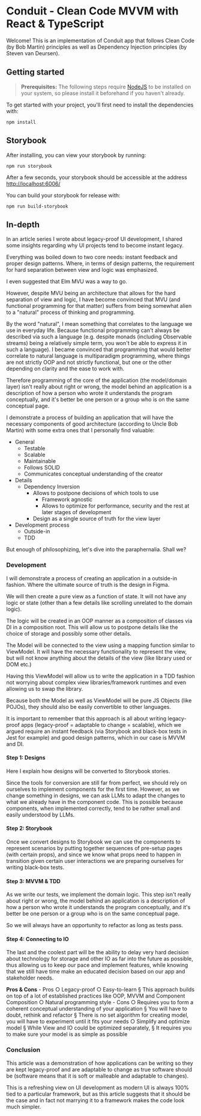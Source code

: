 # Conduit - Clean Code MVVM with React & TypeScript

Welcome! This is an implementation of Conduit app that follows Clean Code (by Bob Martin) principles as well as Dependency Injection principles (by Steven van Deursen). 

## Getting started

> **Prerequisites:**
> The following steps require [NodeJS](https://nodejs.org/en/) to be installed on your system, so please
> install it beforehand if you haven't already.

To get started with your project, you'll first need to install the dependencies with:

```
npm install
```

## Storybook

After installing, you can view your storybook by running:

```
npm run storybook
```

After a few seconds, your storybook should be accessible at the address
[http://localhost:6006/](http://localhost:6006/)

You can build your storybook for release with:

```
npm run build-storybook
```

## In-depth

In an article series I wrote about legacy-proof UI development, I shared some insights regarding why UI projects tend to become instant legacy.

Everything was boiled down to two core needs: instant feedback and proper design patterns. Where, in terms of design patterns, the requirement for hard separation between view and logic was emphasized.

I even suggested that Elm MVU was a way to go.

However, despite MVU being an architecture that allows for the hard separation of view and logic, I have become convinced that MVU (and functional programming for that matter) suffers from being somewhat alien to a "natural" process of thinking and programming.

By the word "natural", I mean something that correlates to the language we use in everyday life. Because functional programming can't always be described via such a language (e.g. despite monads (including Observable streams) being a relatively simple term, you won't be able to express it in such a language). I became convinced that programming that would better correlate to natural language is multiparadigm programming, where things are not strictly OOP and not strictly functional, but one or the other depending on clarity and the ease to work with.

Therefore programming of the core of the application (the model/domain layer) isn't really about right or wrong, the model behind an application is a description of how a person who wrote it understands the program conceptually, and it's better be one person or a group who is on the same conceptual page.

I demonstrate a process of building an application that will have the necessary components of good architecture (according to Uncle Bob Martin) with some extra ones that I personally find valuable:

- General
  - Testable
  - Scalable
  - Maintainable
  - Follows SOLID
  - Communicates conceptual understanding of the creator
- Details
	- Dependency Inversion
		- Allows to postpone decisions of which tools to use
			- Framework agnostic
			- Allows to optimize for performance, security and the rest at later stages of development
		- Design as a single source of truth for the view layer 
- Development process
  - Outside-in
  - TDD

But enough of philosophizing, let's dive into the paraphernalia. Shall we?

### Development

I will demonstrate a process of creating an application in a outside-in fashion. Where the ultimate source of truth is the design in Figma. 

We will then create a pure view as a function of state. It will not have any logic or state (other than a few details like scrolling unrelated to the domain logic).

The logic will be created in an OOP manner as a composition of classes via DI in a composition root. This will allow us to postpone details like the choice of storage and possibly some other details.

The Model will be connected to the view using a mapping function similar to ViewModel. It will have the necessary functionality to represent the view, but will not know anything about the details of the view (like library used or DOM etc.)

Having this ViewModel will allow us to write the application in a TDD fashion not worrying about complex view libraries/framework runtimes and even allowing us to swap the library.

Because both the Model as well as ViewModel will be pure JS Objects (like POJOs), they should also be easily convertible to other languages.

It is important to remember that this approach is all about writing legacy-proof apps (legacy-proof = adaptable to change = scalable), which we argued require an instant feedback (via Storybook and black-box tests in Jest for example) and good design patterns, which in our case is MVVM and DI.

#### Step 1: Designs
Here I explain how designs will be converted to Storybook stories. 

Since the tools for conversion are still far from perfect, we should rely on ourselves to implement components for the first time. However, as we change something in designs, we can ask LLMs to adapt the changes to what we already have in the component code. This is possible because components, when implemented correctly, tend to be rather small and easily understood by LLMs.

#### Step 2: Storybook
Once we convert designs to Storybook we can use the components to represent scenarios by putting together sequences of pre-setup pages (with certain props), and since we know what props need to happen in transition given certain user interactions we are preparing ourselves for writing black-box tests.

#### Step 3: MVVM & TDD
As we write our tests, we implement the domain logic. This step isn't really about right or wrong, the model behind an application is a description of how a person who wrote it understands the program conceptually, and it's better be one person or a group who is on the same conceptual page. 

So we will always have an opportunity to refactor as long as tests pass.

#### Step 4: Connecting to IO

The last and the coolest part will be the ability to delay very hard decision about technology for storage and other IO as far into the future as possible, thus allowing us to keep our pace and implement features, while knowing that we still have time make an educated decision based on our app and stakeholder needs.

__Pros & Cons__
	- Pros
		○ Legacy-proof
		○ Easy-to-learn
			§ This approach builds on top of a lot of established practices like OOP, MVVM and Component Composition
		○ Natural programming style
	- Cons
		○ Requires you to form a coherent conceptual understanding of your application
			§ You will have to doubt, rethink and refactor
			§ There is no set algorithm for creating model, you will have to experiment until it fits your needs
		○ Simplify and optimize model
			§ While View and IO could be optimized separately,
			§ It requires you to make sure your model is as simple as possible

### Conclusion

This article was a demonstration of how applications can be writing so they are kept legacy-proof and are adaptable to change as true software should be (software means that it is soft or malleable and adaptable to changes).

This is a refreshing view on UI development as modern UI is always 100% tied to a particular framework, but as this article suggests that it should be the case and in fact not marrying it to a framework makes the code look much simpler.
